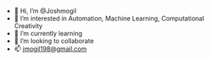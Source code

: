 - 👋 Hi, I’m @Joshmogil
- 👀 I’m interested in Automation, Machine Learning, Computational Creativity
- 🌱 I’m currently learning 
- 💞️ I’m looking to collaborate
- 📫 jmogil198@gmail.com

<!---
Joshmogil/Joshmogil is a ✨ special ✨ repository because its `README.md` (this file) appears on your GitHub profile.
You can click the Preview link to take a look at your changes.
--->
